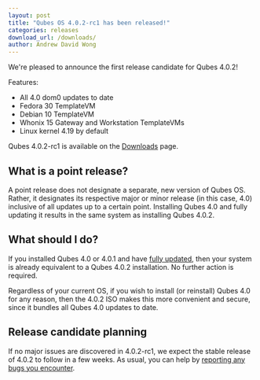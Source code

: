 ```yaml
---
layout: post
title: "Qubes OS 4.0.2-rc1 has been released!"
categories: releases
download_url: /downloads/
author: Andrew David Wong
---
```


We're pleased to announce the first release candidate for Qubes 4.0.2!

Features:
- All 4.0 dom0 updates to date
- Fedora 30 TemplateVM
- Debian 10 TemplateVM
- Whonix 15 Gateway and Workstation TemplateVMs
- Linux kernel 4.19 by default

Qubes 4.0.2-rc1 is available on the [Downloads] page.


What is a point release?
------------------------

A point release does not designate a separate, new version of Qubes OS.
Rather, it designates its respective major or minor release (in this
case, 4.0) inclusive of all updates up to a certain point. Installing
Qubes 4.0 and fully updating it results in the same system as installing
Qubes 4.0.2.


What should I do?
-----------------

If you installed Qubes 4.0 or 4.0.1 and have [fully updated], then
your system is already equivalent to a Qubes 4.0.2 installation. No
further action is required.

Regardless of your current OS, if you wish to install (or reinstall)
Qubes 4.0 for any reason, then the 4.0.2 ISO makes this more convenient
and secure, since it bundles all Qubes 4.0 updates to date.


Release candidate planning
--------------------------

If no major issues are discovered in 4.0.2-rc1, we expect the stable
release of 4.0.2 to follow in a few weeks. As usual, you can help by
[reporting any bugs you encounter][reporting-bugs].



[Downloads]: /downloads/
[fully updated]: /doc/updating-qubes-os/
[reporting-bugs]: /doc/reporting-bugs/

